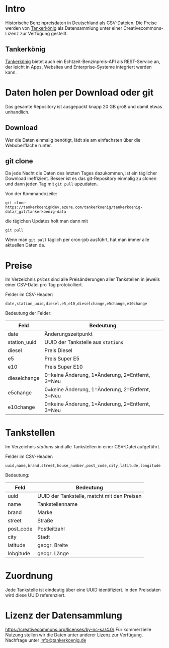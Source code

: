 # Intro
Historische Benzinpreisdaten in Deutschland als CSV-Dateien.
Die Preise werden von [Tankerkönig](<https://www.tankerkoenig.de>) als Datensammlung unter einer Creativecommons-Lizenz zur Verfügung gestellt.
## Tankerkönig
[Tankerkönig](<https://www.tankerkoenig.de>) bietet auch ein Echtzeit-Benzinpreis-API als REST-Service an, der leicht in Apps, Websites und Enterprise-Systeme integriert werden kann.

# Daten holen per Download oder git
Das gesamte Repository ist ausgepackt knapp 20 GB groß und damit etwas unhandlich. 
## Download
Wer die Daten einmalig benötigt, lädt sie am einfachsten über die Weboberfläche runter.
## git clone
Da jede Nacht die Daten des letzten Tages dazukommen, ist ein täglicher Download ineffizient. Besser ist es das git-Repository einmalig zu clonen und dann jeden Tag mit `git pull` upzudaten.

Von der Kommandozeile:

`git clone https://tankerkoenig@dev.azure.com/tankerkoenig/tankerkoenig-data/_git/tankerkoenig-data`

die tägichen Updates holt man dann mit

`git pull`

Wenn man `git pull` täglich per cron-job ausführt, hat man immer alle aktuellen Daten da.

# Preise
Im Verzeichnis _prices_ sind alle Preisänderungen aller Tankstellen in jeweils einer CSV-Datei pro Tag protokolliert.

Felder im CSV-Header:

`date,station_uuid,diesel,e5,e10,dieselchange,e5change,e10change`

Bedeutung der Felder:

|Feld        |Bedeutung                                      |
|------------|-----------------------------------------------|
|date        |Änderungszeitpunkt                             |
|station_uuid|UUID der Tankstelle aus `stations`             |
|diesel      |Preis Diesel                                   |
|e5          |Preis Super E5                                 |
|e10         |Preis Super E10                                |
|dieselchange|0=keine Änderung, 1=Änderung, 2=Entfernt, 3=Neu|
|e5change    |0=keine Änderung, 1=Änderung, 2=Entfernt, 3=Neu|
|e10change   |0=keine Änderung, 1=Änderung, 2=Entfernt, 3=Neu|


# Tankstellen
Im Verzeichnis _stations_ sind alle Tankstellen in einer CSV-Datei aufgeführt. 

Felder im CSV-Header:

`uuid,name,brand,street,house_number,post_code,city,latitude,longitude`

Bedeutung:

|Feld        |Bedeutung                                      |
|------------|-----------------------------------------------|
|uuid        |UUID der Tankstelle, matcht mit den Preisen    |
|name        |Tankstellenname                                |
|brand       |Marke                                          |
|street      |Straße                                         |
|post_code   |Postleitzahl                                   |
|city        |Stadt                                          |
|latitude    |geogr. Breite                                  |
|lobgitude   |geogr. Länge                                   |

# Zuordnung
Jede Tankstelle ist eindeutig über eine UUID identifiziert. In den Preisdaten wird diese UUID referenziert.

# Lizenz der Datensammlung
<https://creativecommons.org/licenses/by-nc-sa/4.0/>
Für kommerzielle Nutzung stellen wir die Daten unter anderer Lizenz zur Verfügung. Nachfrage unter <info@tankerkoenig.de>
